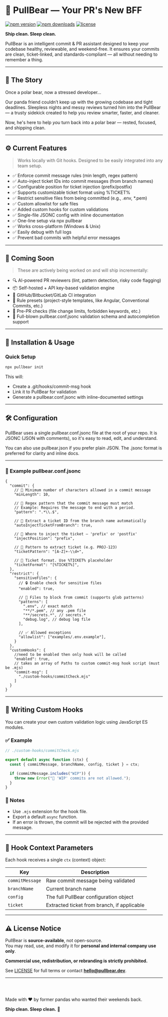 # 🐼 PullBear — Your PR's New BFF
[![npm version](https://img.shields.io/npm/v/pullbear)](https://www.npmjs.com/package/pullbear)
[![npm downloads](https://img.shields.io/npm/dm/pullbear)](https://www.npmjs.com/package/pullbear)
[![license](https://img.shields.io/npm/l/pullbear)](LICENSE)

**Ship clean. Sleep clean.**

PullBear is an intelligent commit & PR assistant designed to keep your codebase healthy, reviewable, and weekend-free. It ensures your commits are clean, ticket-linked, and standards-compliant — all without needing to remember a thing.

---

## 🐼 The Story

Once a polar bear, now a stressed developer...

Our panda friend couldn’t keep up with the growing codebase and tight deadlines. Sleepless nights and messy reviews turned him into the PullBear — a trusty sidekick created to help you review smarter, faster, and cleaner.

Now, he's here to help *you* turn back into a polar bear — rested, focused, and shipping clean.

---

## ⚙️ Current Features

> Works locally with Git hooks. Designed to be easily integrated into any team setup.

- ✅ Enforce commit message rules (min length, regex pattern)
- ✅ Auto-inject ticket IDs into commit messages (from branch names)
- ✅ Configurable position for ticket injection (prefix/postfix)
- ✅ Supports customizable ticket format using %TICKET%
- ✅ Restrict sensitive files from being committed (e.g., .env, *.pem)
- ✅ Custom allowlist for safe files
- ✅ Added custom hooks for custom validations
- ✅ Single-file JSONC config with inline documentation
- ✅ One-line setup via npx pullbear
- ✅ Works cross-platform (Windows & Unix)
- ✅ Easily debug with full logs
- ✅ Prevent bad commits with helpful error messages

---

## 🔮 Coming Soon

> These are actively being worked on and will ship incrementally:

- 🔍 AI-powered PR reviewers (lint, pattern detection, risky code flagging)
- 📦 Self-hosted + API key-based validation engine
- 🔧 GitHub/Bitbucket/GitLab CI integration
- 🧠 Rule presets (project-style templates, like Angular, Conventional Commits, etc.)
- 👯 Pre-PR checks (file change limits, forbidden keywords, etc.)
- 🐚 Full-blown pullbear.conf.jsonc validation schema and autocompletion support

---

## 🚀 Installation & Usage

### Quick Setup

```bash
npx pullbear init
```

This will:
- Create a .git/hooks/commit-msg hook
- Link it to PullBear for validation
- Generate a pullbear.conf.jsonc with inline-documented settings

---
## 🛠 Configuration

PullBear uses a single pullbear.conf.jsonc file at the root of your repo. It is JSONC (JSON with comments), so it's easy to read, edit, and understand.

You can also use pullbear.json if you prefer plain JSON. The .jsonc format is preferred for clarity and inline docs.

---

### 🧩 Example pullbear.conf.jsonc

```jsonc
{
  "commit": {
    // 🔢 Minimum number of characters allowed in a commit message
    "minLength": 10,

    // 🎯 Regex pattern that the commit message must match
    // Example: Requires the message to end with a period.
    "pattern": ".*\\.$",

    // 🧠 Extract a ticket ID from the branch name automatically
    "autoInjectTicketFromBranch": true,

    // 📍 Where to inject the ticket — 'prefix' or 'postfix'
    "injectPosition": "prefix",

    // 🔎 Pattern to extract ticket (e.g. PROJ-123)
    "ticketPattern": "[A-Z]+-\\d+",

    // 🧱 Ticket format. Use %TICKET% placeholder
    "ticketFormat": "[%TICKET%]",
  },
  "restrict": {
    "sensitiveFiles": {
      // 🔒 Enable check for sensitive files
      "enabled": true,

      // 🚫 Files to block from commit (supports glob patterns)
      "patterns": [
        ".env", // exact match
        "**/*.pem", // any .pem file
        "**/secrets.*", // secrets.*
        "debug.log", // debug log file
      ],

      // ✅ Allowed exceptions
      "allowlist": ["examples/.env.example"],
    }
  },
  "customHooks": {
    //need to be enabled then only hook will be called
    "enabled": true,
    // takes an array of Paths to custom commit-msg hook script (must be .mjs)
    "commit-msg": [
      "./custom-hooks/commitCheck.mjs"
    ]
  }
}
```
---
## 🧩 Writing Custom Hooks

You can create your own custom validation logic using JavaScript ES modules.

### ✅ Example

```js
// ./custom-hooks/commitCheck.mjs

export default async function (ctx) {
  const { commitMessage, branchName, config, ticket } = ctx;

  if (commitMessage.includes("WIP")) {
    throw new Error("🚫 'WIP' commits are not allowed.");
  }
}
```

### 📌 Notes

- Use `.mjs` extension for the hook file.
- Export a default `async` function.
- If an error is thrown, the commit will be rejected with the provided message.

---

## 🧠 Hook Context Parameters

Each hook receives a single `ctx` (context) object:

| Key            | Description                                |
|----------------|--------------------------------------------|
| `commitMessage`| Raw commit message being validated         |
| `branchName`   | Current branch name                        |
| `config`       | The full PullBear configuration object     |
| `ticket`       | Extracted ticket from branch, if applicable|

---
## ⚠️ License Notice

PullBear is **source-available**, not open-source.  
You may read, use, and modify it for **personal and internal company use only**.

**Commercial use, redistribution, or rebranding is strictly prohibited.**

See [LICENSE](./LICENSE) for full terms or contact **hello@pullbear.dev**.

---

### &nbsp;
Made with ❤️ by former pandas who wanted their weekends back.

**Ship clean. Sleep clean.** 🐼